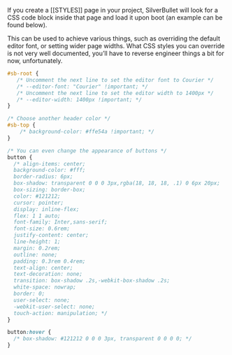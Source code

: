 If you create a [[STYLES]] page in your project, SilverBullet will look for a CSS code block inside that page and load it upon boot (an example can be found below).

This can be used to achieve various things, such as overriding the default editor font, or setting wider page widths. What CSS styles you can override is not very well documented, you’ll have to reverse engineer things a bit for now, unfortunately.

```css
#sb-root {
   /* Uncomment the next line to set the editor font to Courier */
   /* --editor-font: "Courier" !important; */
   /* Uncomment the next line to set the editor width to 1400px */
   /* --editor-width: 1400px !important; */
}

/* Choose another header color */
#sb-top {
    /* background-color: #ffe54a !important; */
}

/* You can even change the appearance of buttons */
button {
  /* align-items: center;
  background-color: #fff;
  border-radius: 6px;
  box-shadow: transparent 0 0 0 3px,rgba(18, 18, 18, .1) 0 6px 20px;
  box-sizing: border-box;
  color: #121212;
  cursor: pointer;
  display: inline-flex;
  flex: 1 1 auto;
  font-family: Inter,sans-serif;
  font-size: 0.6rem;
  justify-content: center;
  line-height: 1;
  margin: 0.2rem;
  outline: none;
  padding: 0.3rem 0.4rem;
  text-align: center;
  text-decoration: none;
  transition: box-shadow .2s,-webkit-box-shadow .2s;
  white-space: nowrap;
  border: 0;
  user-select: none;
  -webkit-user-select: none;
  touch-action: manipulation; */
}

button:hover {
  /* box-shadow: #121212 0 0 0 3px, transparent 0 0 0 0; */
}
```
